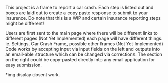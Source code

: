 This project is a frame to report a car crash.
Each step is listed out and boxes are laid out to create a
copy paste response to submit to your insurence.
Do note that this is a WIP and certain insurance reporting steps might be different!

Users are first sent to the main page where there will be different links to different pages (Not Yet Implemented)
each page will have different things. ie. Settings, Car Crash Frame, possible other frames (Not Yet Implemented)
Code works by accepting input via input fields on the left and outputs into
an email-able structure which can be changed via corrections.
The section on the right could be copy-pasted directly into any
email application for easy submission.

*img display dosent work.